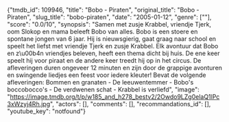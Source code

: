 {"tmdb_id": 109946, "title": "Bobo - Piraten", "original_title": "Bobo - Piraten", "slug_title": "bobo-piraten", "date": "2005-01-12", "genre": [""], "score": "0.0/10", "synopsis": "Samen met zusje Krabbel, vriendje Tjerk, oom Slokop en mama beleeft Bobo van alles. Bobo is een stoere en spontane jongen van 6 jaar. Hij is nieuwsgierig, gaat graag naar school en speelt het liefst met vriendje Tjerk en zusje Krabbel. Elk avontuur dat Bobo en z\u00b4n vriendjes beleven, heeft een thema dicht bij huis. De ene keer speelt hij voor piraat en de andere keer treedt hij op in het circus. De afleveringen duren ongeveer 12 minuten en zijn door de grappige avonturen en swingende liedjes een feest voor iedere kleuter! Bevat de volgende afleveringen: Bommen en granaten - De leeuwentemmer - Bobo's boccobocco's - De verdwenen schat - Krabbel is verliefd", "image": "https://image.tmdb.org/t/p/w185_and_h278_bestv2/2Owdo9LZg0elaQ1lPc3xWzyj4Rh.jpg", "actors": [], "comments": [], "recommandations_id": [], "youtube_key": "notfound"}